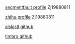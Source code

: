 [segmentfault profile](http://segmentfault.com/u/yuejidaren) Zj19880811

[zhihu profile](http://www.zhihu.com/people/yuejidaren) Zj19880811

[alskjstl github](https://github.com/alskjstl)

[timbro github](https://github.com/timbro)

